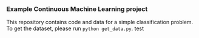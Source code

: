 ### Example Continuous Machine Learning project

This repository contains code and data for a simple classification problem. To get the dataset, please run `python get_data.py`.
test
#
